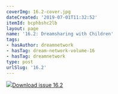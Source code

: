```yaml
---
coverImg: 16.2-cover.jpg
dateCreated: '2019-07-01T11:32:52'
itemId: bcphbshc2lb
layout: page
name: '16.2: Dreamsharing with Children'
tags:
- hasAuthor: dreamnetwork
- hasTag: dream-network-volume-16
- hasTag: dreamnetwork
type: post
urlSlug: '16.2'
---
```

<img class="card-journal-img" src="../images/16.2-rect.jpg"/><a href="../files/pdfs/Volume_16/16.2-Dream-Network-Vol-16-No-2.pdf" download="">Download issue 16.2</a>